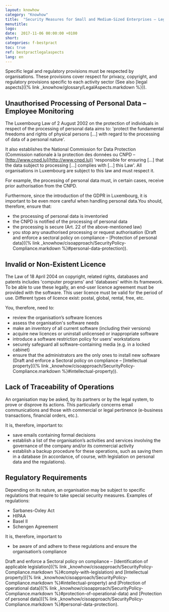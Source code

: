 ```yaml
---
layout: knowhow
category: "Knowhow"
title:  "Security Measures for Small and Medium-Sized Enterprises – Legal Aspects"
menutitle:
logo:
date:  2017-11-06 00:00:00 +0100
short:
categories: f-bestpract
toc: true
ref: bestpractlegalaspects
lang: en
---
```

Specific legal and regulatory provisions must be respected by organisations. These provisions cover respect for privacy, copyright, and regulatory provisions specific to each activity sector (See also [legal aspects]({% link _knowhow/glossary/LegalAspects.markdown %})).

## Unauthorised Processing of Personal Data – Employee Monitoring
The Luxembourg Law of 2 August 2002 on the protection of individuals in respect of the processing of personal data aims to: 'protect the fundamental freedoms and rights of physical persons [...] with regard to the processing of data of a personal nature'.

It also establishes the National Commission for Data Protection (Commission nationale à la protection des données ou CNPD – [http://www.cnpd.lu](http://www.cnpd.lu)) 'responsible for ensuring [...] that the data subject to processing [...] complies with [...] this Law'. All organisations in Luxembourg are subject to this law and must respect it.

For example, the processing of personal data must, in certain cases, receive prior authorisation from the CNPD.

Furthermore, since the introduction of the GDPR in Luxembourg, it is important to be even more careful when handling personal data.You should, therefore, ensure that:
* the processing of personal data is inventoried
* the CNPD is notified of the processing of personal data
* the processing is secure (Art. 22 of the above-mentioned law)
* you stop any unauthorised processing or request authorisation (Draft and enforce a sectoral policy on compliance – [Protection of personal data]({% link _knowhow/cisoapproach/SecurityPolicy-Compliance.markdown %}#personal-data-protection)).

## Invalid or Non-Existent Licence
The Law of 18 April 2004 on copyright, related rights, databases and patents includes 'computer programs' and 'databases' within its framework. To be able to use these legally, an end-user licence agreement must be provided with the software. This user licence must be valid for the period of use. Different types of licence exist: postal, global, rental, free, etc.

You, therefore, need to:

* review the organisation’s software licences
* assess the organisation's software needs
* make an inventory of all current software (including their versions)
* acquire new licences or uninstall unlicensed or inappropriate software
* introduce a software restriction policy for users’ workstations
* securely safeguard all software-containing media (e.g. in a locked cabinet)
* ensure that the administrators are the only ones to install new software (Draft and enforce a Sectoral policy on compliance – [Intellectual property]({% link _knowhow/cisoapproach/SecurityPolicy-Compliance.markdown %}#intellectual-property)).

## Lack of Traceability of Operations
An organisation may be asked, by its partners or by the legal system, to prove or disprove its actions. This particularly concerns email communications and those with commercial or legal pertinence (e-business transactions, financial orders, etc.).

It is, therefore, important to:

* save emails containing formal decisions
* establish a list of the organisation’s activities and services involving the governance of the company and/or its commercial activity
* establish a backup procedure for these operations, such as saving them in a database (in accordance, of course, with legislation on personal data and the regulations).

## Regulatory Requirements
Depending on its nature, an organisation may be subject to specific regulations that require to take special security measures. Examples of regulations:

* Sarbanes-Oxley Act
* HIPAA
* Basel II
* Schengen Agreement

It is, therefore, important to

* be aware of and adhere to these regulations and ensure the organisation’s compliance

Draft and enforce a Sectoral policy on compliance – [Identification of applicable legislation]({% link _knowhow/cisoapproach/SecurityPolicy-Compliance.markdown %}#comply-with-legislation) and [Intellectual property]({% link _knowhow/cisoapproach/SecurityPolicy-Compliance.markdown %}#intellectual-property) and [Protection of operational data]({% link _knowhow/cisoapproach/SecurityPolicy-Compliance.markdown %}#protection-of-operational-data) and [Protection of personal data]({% link _knowhow/cisoapproach/SecurityPolicy-Compliance.markdown %}#personal-data-protection).
